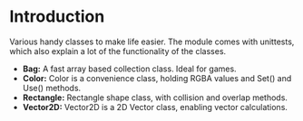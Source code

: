 # Introduction #

Various handy classes to make life easier. The module comes with unittests, which also explain a lot of the functionality of the classes.


  * **Bag:** A fast array based collection class. Ideal for games.
  * **Color:** Color is a convenience class, holding RGBA values and Set() and Use() methods.
  * **Rectangle:** Rectangle shape class, with collision and overlap methods.
  * **Vector2D:** Vector2D is a 2D Vector class, enabling vector calculations.